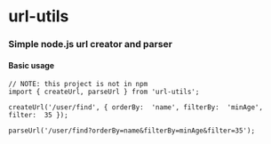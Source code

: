 # url-utils

### Simple node.js url creator and parser

#### Basic usage
```
// NOTE: this project is not in npm
import { createUrl, parseUrl } from 'url-utils';

createUrl('/user/find', { orderBy:  'name', filterBy:  'minAge', filter:  35 });

parseUrl('/user/find?orderBy=name&filterBy=minAge&filter=35');
```